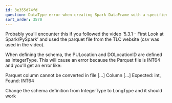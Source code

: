 ```yaml
---
id: 3e355d74fd
question: DataType error when creating Spark DataFrame with a specified schema?
sort_order: 3570
---
```


Probably you’ll encounter this if you followed the video ‘5.3.1 - First Look at Spark/PySpark’ and used the parquet file from the TLC website (csv was used in the video).

When defining the schema, the PULocation and DOLocationID are defined as IntegerType. This will cause an error because the Parquet file is INT64 and you’ll get an error like:

Parquet column cannot be converted in file [...] Column [...] Expected: int, Found: INT64

Change the schema definition from IntegerType to LongType and it should work

